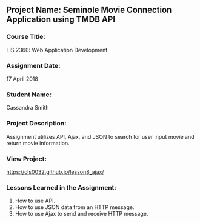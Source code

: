 ## Project Name:  Seminole Movie Connection Application using TMDB API

### Course Title:
LIS 2360:  Web Application Development

### Assignment Date:  
17 April 2018

### Student Name:  
Cassandra Smith

### Project Description:
Assignment utilizes API, Ajax, and JSON to search for user input movie and return movie information.

### View Project:
https://cls0032.github.io/lesson8_ajax/

### Lessons Learned in the Assignment:
1. How to use API.
2. How to use JSON data from an HTTP message.
3. How to use Ajax to send and receive HTTP message.
